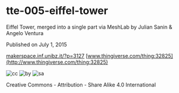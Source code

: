 # tte-005-eiffel-tower
Eiffel Tower, merged into a single part via MeshLab by Julian Sanin & Angelo Ventura

Published on July 1, 2015

[makerspace.inf.unibz.it/?p=3127](http://makerspace.inf.unibz.it/?p=3127)
[www.thingiverse.com/thing:32825](http://www.thingiverse.com/thing:32825)

![cc](http://creativecommons.org/wp-content/themes/creativecommons.org/images/chooser_cc.png) ![by](http://creativecommons.org/wp-content/themes/creativecommons.org/images/chooser_by.png) ![sa](http://creativecommons.org/wp-content/themes/creativecommons.org/images/chooser_sa.png)

Creative Commons - Attribution - Share Alike 4.0 International